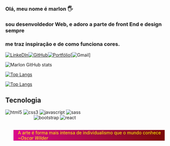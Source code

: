 ### Olá, meu nome é marlon 🖐️
### sou desenvoldedor Web, e adoro a parte de front End e design sempre
### me traz inspiração e de como funciona cores.
 

[![LinkeDln](https://img.shields.io/badge/LinkedIn-0077B5?style=for-the-badge&logo=linkedin&logoColor=white)](https://www.linkedin.com/in/marlon-da-silva-6ab19a203/)[![GitHub](https://img.shields.io/badge/GitHub-100000?style=for-the-badge&logo=github&logoColor=white)](https://github.com/marlon816)[![Portfólio](https://img.shields.io/website-up-down-green-red/http/monip.org.svg)](https://marlondasilva.000webhostapp.com/)[![Gmail](https://img.shields.io/badge/Gmail-D14836?style=for-the-badge&logo=gmail&logoColor=white)]

![Marlon GitHub stats](https://github-readme-stats.vercel.app/api?username=marlon816&show_icons=true&theme=radical)

[![Top Langs](https://github-readme-stats.vercel.app/api/top-langs/?username=marlon816&langs_count=8)](https://github.com/marlon816)

[![Top Langs](https://github-readme-stats.vercel.app/api/top-langs/?username=marlon816&layout=compact)](https://github.com/marlon816)

<h2>Tecnologia</h2>
<div style="display:inline-block;text-aling:center;">
    <img src="https://img.shields.io/badge/HTML5-E34F26?style=for-the-badge&logo=html5&logoColor=white" alt="html5">
    <img src="https://img.shields.io/badge/CSS3-1572B6?style=for-the-badge&logo=css3&logoColor=white" alt="css3">
    <img src="https://img.shields.io/badge/JavaScript-F7DF1E?style=for-the-badge&logo=javascript&logoColor=black" alt="javascript">
    <img src="https://img.shields.io/badge/Sass-CC6699?style=for-the-badge&logo=sass&logoColor=white" alt="sass"><br>
</div>

<div style="position:relative;left:90px;">
    <img src="https://img.shields.io/badge/Bootstrap-563D7C?style=for-the-badge&logo=bootstrap&logoColor=white" alt="bootstrap">
    <img src="https://img.shields.io/badge/React-20232A?style=for-the-badge&logo=react&logoColor=61DAFB" alt="react">
</div>
    


<br>

<blockquote style="background: linear-gradient(87deg, rgba(219,9,139,1) 0%, rgba(121,9,9,1) 100%, rgba(0,212,255,1) 100%);color:yellow;">A arte é forma mais intensa de individualismo que o mundo conhece <br><cite>~Oscar Wilder</cite><blockquote>





